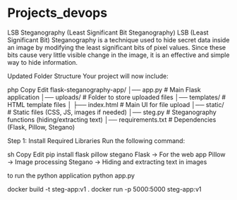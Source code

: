 # Projects_devops

LSB Steganography (Least Significant Bit Steganography)
LSB (Least Significant Bit) Steganography is a technique used to hide secret data inside an image by modifying the least significant bits of pixel values. Since these bits cause very little visible change in the image, it is an effective and simple way to hide information.

Updated Folder Structure
Your project will now include:

php
Copy
Edit
flask-steganography-app/
│── app.py                # Main Flask application
│── uploads/              # Folder to store uploaded files
│── templates/            # HTML template files
│   ├── index.html        # Main UI for file upload
│── static/               # Static files (CSS, JS, images if needed)
│── steg.py               # Steganography functions (hiding/extracting text)
│── requirements.txt      # Dependencies (Flask, Pillow, Stegano)


Step 1: Install Required Libraries
Run the following command:

sh
Copy
Edit
pip install flask pillow stegano
Flask → For the web app
Pillow → Image processing
Stegano → Hiding and extracting text in images

to run the python application
python app.py

docker build -t steg-app:v1 .
docker run -p 5000:5000 steg-app:v1